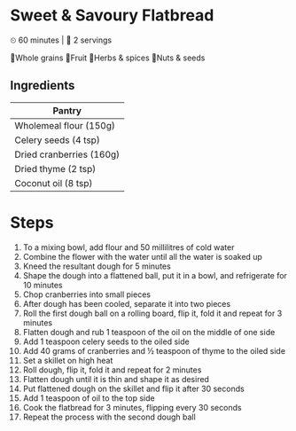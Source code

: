 # Sweet & Savoury Flatbread

&#9202; 60 minutes | &#128100; 2 servings

&#127838;Whole grains  &#127818;Fruit  &#127807;Herbs & spices  &#129372;Nuts & seeds

## Ingredients

| Pantry |
| --- |
| Wholemeal flour (150g) |
| Celery seeds (4 tsp)
| Dried cranberries (160g) |
| Dried thyme (2 tsp) |
| Coconut oil (8 tsp) |

# Steps

1. To a mixing bowl, add flour and 50 millilitres of cold water
1. Combine the flower with the water until all the water is soaked up
1. Kneed the resultant dough for 5 minutes
1. Shape the dough into a flattened ball, put it in a bowl, and refrigerate for 10 minutes
1. Chop cranberries into small pieces
1. After dough has been cooled, separate it into two pieces
1. Roll the first dough ball on a rolling board, flip it, fold it and repeat for 3 minutes
1. Flatten dough and rub 1 teaspoon of the oil on the middle of one side
1. Add 1 teaspoon celery seeds to the oiled side
1. Add 40 grams of cranberries and &#189; teaspoon of thyme to the oiled side
1. Set a skillet on high heat
1. Roll dough, flip it, fold it and repeat for 2 minutes
1. Flatten dough until it is thin and shape it as desired
1. Put flattened dough on the skillet and flip it after 30 seconds
1. Add 1 teaspoon of oil to the top side
1. Cook the flatbread for 3 minutes, flipping every 30 seconds
1. Repeat the process with the second dough ball
